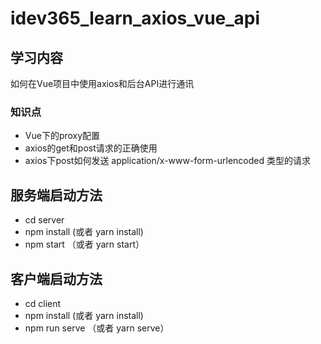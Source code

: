 # idev365_learn_axios_vue_api

## 学习内容
如何在Vue项目中使用axios和后台API进行通讯

### 知识点
* Vue下的proxy配置
* axios的get和post请求的正确使用
* axios下post如何发送 application/x-www-form-urlencoded 类型的请求

## 服务端启动方法
* cd server
* npm install (或者 yarn install)
* npm start （或者 yarn start）


## 客户端启动方法
* cd client
* npm install (或者 yarn install)
* npm run serve （或者 yarn serve）
